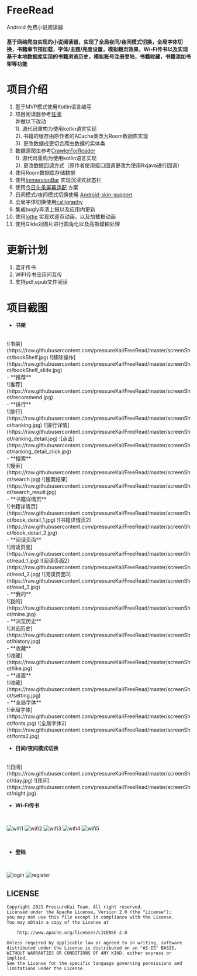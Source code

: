# FreeRead
Android 免费小说阅读器
####  基于网络爬虫实现的小说阅读器，实现了全局夜间/夜间模式切换，全局字体切换，书籍章节预加载，字体/主题/亮度设置，模拟翻页效果，Wi-Fi传书以及实现基于本地数据库实现的书籍浏览历史，模拟账号注册登陆，书籍收藏，书籍添加书架等功能

# 项目介绍  
  1. 基于MVP模式使用Kotlin语言编写
  2. 项目阅读器参考[任阅](https://github.com/JustWayward/BookReader) <br/>
    并做以下改动 <br/>
    1). 源代码重构为使用kotlin语言实现<br/>
    2). 书籍的缓存由原作者的ACache类改为Room数据库实现 <br/>
    3). 更改数据成更切合爬虫数据的实体类<br/>
  3. 数据源爬虫参考[CrawlerForReader](https://github.com/smuyyh/CrawlerForReader)  <br/>
    1). 源代码重构为使用kotlin语言实现 <br/>
    2). 更改数据回调方式（原作者使用接口回调更改为使用Rxjava进行回调）<br/>
  4. 使用Room数据库存储数据
  5. 使用[ImmersionBar](https://github.com/gyf-dev/ImmersionBar) 实现沉浸式状态栏
  6. 使用[今日头条屏幕适配](https://github.com/JessYanCoding/AndroidAutoSize) 方案
  7. 日间模式/夜间模式切换使用 [Android-skin-support](https://github.com/ximsfei/Android-skin-support)
  8. 全局字体切换使用[calligraphy](https://github.com/chrisjenx/Calligraphy)
  9. 集成bugly奔溃上报以及应用内更新
  10. 使用[lottie](https://github.com/airbnb/lottie-android) 实现欢迎页动画，以及加载框动画
  11. 使用Glide对图片进行圆角化以及高斯模糊处理
  
# 更新计划
   1. 蓝牙传书
   2. WIFI传书应用间互传
   3. 支持pdf,epub文件阅读
   
# 项目截图
- **书架**
<br/>
![书架](https://raw.githubusercontent.com/pressureKai/FreeRead/master/screenShot/bookShelf.jpg) ![移除操作](https://raw.githubusercontent.com/pressureKai/FreeRead/master/screenShot/bookShelf_slide.jpg)
<br/>
- **推荐**
<br/>
![推荐](https://raw.githubusercontent.com/pressureKai/FreeRead/master/screenShot/recommend.jpg)
<br/>
- **排行**
<br/>
![排行](https://raw.githubusercontent.com/pressureKai/FreeRead/master/screenShot/ranking.jpg) ![排行详情](https://raw.githubusercontent.com/pressureKai/FreeRead/master/screenShot/ranking_detail.jpg) ![点击](https://raw.githubusercontent.com/pressureKai/FreeRead/master/screenShot/ranking_detail_click.jpg)
<br/>
- **搜索**
<br/>
![搜索](https://raw.githubusercontent.com/pressureKai/FreeRead/master/screenShot/search.jpg) ![搜索结果](https://raw.githubusercontent.com/pressureKai/FreeRead/master/screenShot/search_result.jpg) 
<br/>
- **书籍详情页**
<br/>
![书籍详情页](https://raw.githubusercontent.com/pressureKai/FreeRead/master/screenShot/book_detail_1.jpg) ![书籍详情页2](https://raw.githubusercontent.com/pressureKai/FreeRead/master/screenShot/book_detail_2.jpg) 
<br/>
- **阅读页面**    
<br/>
![阅读页面](https://raw.githubusercontent.com/pressureKai/FreeRead/master/screenShot/read_1.jpg) ![阅读页面2](https://raw.githubusercontent.com/pressureKai/FreeRead/master/screenShot/read_2.jpg) ![阅读页面3](https://raw.githubusercontent.com/pressureKai/FreeRead/master/screenShot/read_3.jpg) 
<br/>
- **我的**
<br/>
![我的](https://raw.githubusercontent.com/pressureKai/FreeRead/master/screenShot/mine.jpg)
<br/>
- **浏览历史**
<br/>
![浏览历史](https://raw.githubusercontent.com/pressureKai/FreeRead/master/screenShot/history.jpg)
<br/>
- **收藏**
<br/>
![收藏](https://raw.githubusercontent.com/pressureKai/FreeRead/master/screenShot/like.jpg)
<br/>
- **设置**
<br/>
![收藏](https://raw.githubusercontent.com/pressureKai/FreeRead/master/screenShot/setting.jpg)
<br/>
- **全局字体**
<br/>
![全局字体](https://raw.githubusercontent.com/pressureKai/FreeRead/master/screenShot/fonts.jpg) ![全局字体2](https://raw.githubusercontent.com/pressureKai/FreeRead/master/screenShot/fonts2.jpg)

<br/>

- **日间/夜间模式切换**
<br/>
![日间](https://raw.githubusercontent.com/pressureKai/FreeRead/master/screenShot/day.jpg) ![夜间](https://raw.githubusercontent.com/pressureKai/FreeRead/master/screenShot/night.jpg)
<br/>

- **Wi-Fi传书**

<br/>

![wifi1](https://raw.githubusercontent.com/pressureKai/FreeRead/master/screenShot/wifi_1.jpg) ![wifi2](https://raw.githubusercontent.com/pressureKai/FreeRead/master/screenShot/wifi_2.jpg) ![wifi3](https://raw.githubusercontent.com/pressureKai/FreeRead/master/screenShot/wifi_3.jpg) ![wifi4](https://raw.githubusercontent.com/pressureKai/FreeRead/master/screenShot/wifi_4.jpg) ![wifi5](https://raw.githubusercontent.com/pressureKai/FreeRead/master/screenShot/wifi_5.jpg)

<br/>

- **登陆**    

<br/>

![login](https://raw.githubusercontent.com/pressureKai/FreeRead/master/screenShot/login.jpg) ![register](https://raw.githubusercontent.com/pressureKai/FreeRead/master/screenShot/register.jpg) 
  
  
    

## LICENSE

```
Copyright 2021 PressureKai Team, All right reserved.
Licensed under the Apache License, Version 2.0 (the "License");
you may not use this file except in compliance with the License.
You may obtain a copy of the License at

    http://www.apache.org/licenses/LICENSE-2.0

Unless required by applicable law or agreed to in writing, software
distributed under the License is distributed on an "AS IS" BASIS,
WITHOUT WARRANTIES OR CONDITIONS OF ANY KIND, either express or implied.
See the License for the specific language governing permissions and
limitations under the License.
```


